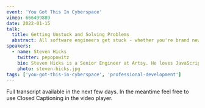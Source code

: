 ```yaml
---
event: 'You Got This In Cyberspace'
vimeo: 666499889
date: 2022-01-15
talk:
  title: Getting Unstuck and Solving Problems
  abstract: All software engineers get stuck - whether you're brand new or have 20 years experience. In this session, we’ll reframe the act of getting stuck as a positive. Then we’ll talk about strategies for getting past a tricky problem. We’ll discuss the psychology behind these strategies, and answer questions like “Why do my best ideas come to me in the shower?” Finally, we’ll look at ways to harden yourself for the next time you get stuck.
speakers:
  - name: Steven Hicks
    twitter: pepopowitz
    bio: Steven Hicks is a Senior Engineer at Artsy. He loves JavaScript and specializes as a generalist. Steve believes that code is written for humans, and that if you ain't falling, you ain't learning. When he isn't talking to the duck or smooshing 1s and 0s, you can find Steve outside -- probably camping with his family, running trails, or riding his bike.
    photo: steven-hicks.jpg
tags: ['you-got-this-in-cyberspace', 'professional-development']
---
```


Full transcript available in the next few days. In the meantime feel free to use Closed Captioning in the video player.
